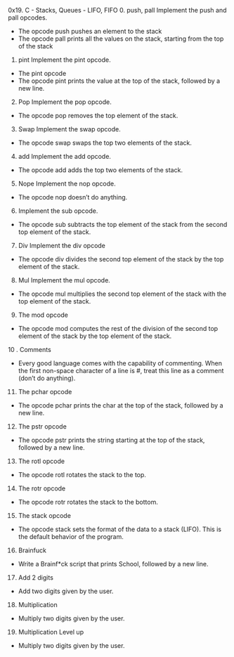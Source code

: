 0x19. C - Stacks, Queues - LIFO, FIFO
0. push, pall
Implement the push and pall opcodes.
- The opcode push pushes an element to the stack
- The opcode pall prints all the values on the stack, starting from the top of the stack

1. pint
Implement the pint opcode.
- The pint opcode
- The opcode pint prints the value at the top of the stack, followed by a new line.

2. Pop
Implement the pop opcode.
- The opcode pop removes the top element of the stack.

3. Swap
Implement the swap opcode.
- The opcode swap swaps the top two elements of the stack.

4. add
Implement the add opcode.
- The opcode add adds the top two elements of the stack.

5. Nope 
Implement the nop opcode.
- The opcode nop doesn’t do anything.

6. Implement the sub opcode.
- The opcode sub subtracts the top element of the stack from the second top element of the stack.

7. Div
Implement the div opcode
- The opcode div divides the second top element of the stack by the top element of the stack.

8. Mul
Implement the mul opcode.
- The opcode mul multiplies the second top element of the stack with the top element of the stack.

9. The mod opcode
- The opcode mod computes the rest of the division of the second top element of the stack by the top element of the stack.

10 . Comments
- Every good language comes with the capability of commenting. When the first non-space character of a line is #, treat this line as a comment (don’t do anything).

11. The pchar opcode
- The opcode pchar prints the char at the top of the stack, followed by a new line.

12. The pstr opcode
- The opcode pstr prints the string starting at the top of the stack, followed by a new line.

13. The rotl opcode
- The opcode rotl rotates the stack to the top.

14. The rotr opcode
- The opcode rotr rotates the stack to the bottom.

15. The stack opcode
- The opcode stack sets the format of the data to a stack (LIFO). This is the default behavior of the program.

16. Brainfuck
- Write a Brainf*ck script that prints School, followed by a new line.

17. Add 2 digits
- Add two digits given by the user.

18. Multiplication
- Multiply two digits given by the user.

19. Multiplication Level up
- Multiply two digits given by the user.
